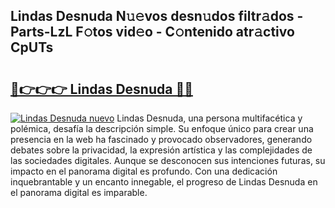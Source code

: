 ## Lindas Desnuda N𝚞𝚎vos desn𝚞dos filtr𝚊dos - Parts-LzL F𝚘tos vid𝚎o - C𝚘ntenido atr𝚊ctivo CpUTs

# <h2><a href="http://mb6rey.tromn.icu/?c=Lindas+Desnuda">🔗👉👉👉 Lindas Desnuda 🔗🔗</a></h2>

[![Lindas Desnuda nuevo](https://i.imgur.com/pEAQMta.gif)](http://mb6rey.tromn.icu/?c=Lindas+Desnuda)
Lindas Desnuda, una persona multifacética y polémica, desafía la descripción simple. Su enfoque único para crear una presencia en la web ha fascinado y provocado observadores, generando debates sobre la privacidad, la expresión artística y las complejidades de las sociedades digitales. Aunque se desconocen sus intenciones futuras, su impacto en el panorama digital es profundo. Con una dedicación inquebrantable y un encanto innegable, el progreso de Lindas Desnuda en el panorama digital es imparable.
